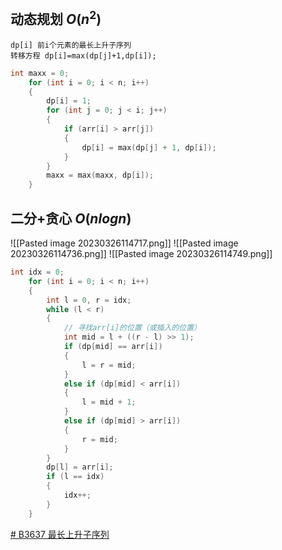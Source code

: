 
## 动态规划 $O(n^2)$

```
dp[i] 前i个元素的最长上升子序列
转移方程 dp[i]=max(dp[j]+1,dp[i]);
``` 

```c++
int maxx = 0;
    for (int i = 0; i < n; i++)
    {
        dp[i] = 1;
        for (int j = 0; j < i; j++)
        {
            if (arr[i] > arr[j])
            {
                dp[i] = max(dp[j] + 1, dp[i]);
            }
        }
        maxx = max(maxx, dp[i]);
    }
```

## 二分+贪心 $O(nlogn)$

![[Pasted image 20230326114717.png]]
![[Pasted image 20230326114736.png]]
![[Pasted image 20230326114749.png]]

```c++
int idx = 0;
    for (int i = 0; i < n; i++)
    {
        int l = 0, r = idx;
        while (l < r)
        {
	        // 寻找arr[i]的位置（或插入的位置）
            int mid = l + ((r - l) >> 1);
            if (dp[mid] == arr[i])
            {
                l = r = mid;
            }
            else if (dp[mid] < arr[i])
            {
                l = mid + 1;
            }
            else if (dp[mid] > arr[i])
            {
                r = mid;
            }
        }
        dp[l] = arr[i];
        if (l == idx)
        {
            idx++;
        }
    }
```



[# B3637 最长上升子序列](https://www.luogu.com.cn/problem/B3637)
